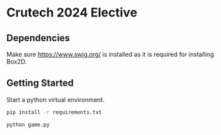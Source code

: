 # Crutech 2024 Elective

## Dependencies

Make sure <https://www.swig.org/> is installed as it is required for installing Box2D.

## Getting Started

Start a python virtual environment.

```bash
pip install -r requirements.txt
```

```bash
python game.py
```
